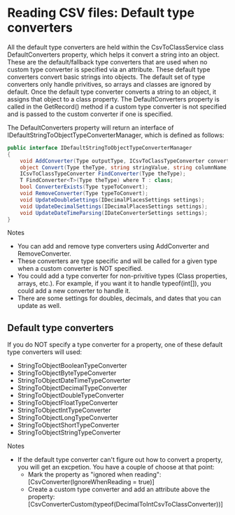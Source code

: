 # Reading CSV files: Default type converters

 All the default type converters are held within the CsvToClassService class DefaultConverters property, which helps it convert a string into an object.  These are the default/fallback type converters that are used when no custom type converter is specified via an attribute.  These default type converters convert basic strings into objects.  The default set of type converters only handle privitives, so arrays and classes are ignored by default.  Once the default type converter converts a string to an object, it assigns that object to a class property.  The DefaultConverters property is called in the GetRecord() method if a custom type converter is not specified and is passed to the custom converter if one is specified.

The DefaultConverters property will return an interface of IDefaultStringToObjectTypeConverterManager, which is defined as follows:
```C#
public interface IDefaultStringToObjectTypeConverterManager
{
	void AddConverter(Type outputType, ICsvToClassTypeConverter converter);
	object Convert(Type theType, string stringValue, string columnName, int columnIndex, int rowNumber);
	ICsvToClassTypeConverter FindConverter(Type theType);
	T FindConverter<T>(Type theType) where T : class;
	bool ConverterExists(Type typeToConvert);
	void RemoveConverter(Type typeToConvert);
	void UpdateDoubleSettings(IDecimalPlacesSettings settings);
	void UpdateDecimalSettings(IDecimalPlacesSettings settings);
	void UpdateDateTimeParsing(IDateConverterSettings settings);
}
```

Notes
- You can add and remove type converters using AddConverter and RemoveConverter.
- These converters are type specific and will be called for a given type when a custom converter is NOT specified.
- You could add a type converter for non-privitive types (Class properties, arrays, etc.). For example, if you want it to handle typeof(int[]), you could add a new converter to handle it. 
- There are some settings for doubles, decimals, and dates that you can update as well.

## Default type converters
If you do NOT specify a type converter for a property, one of these default type converters will used:
- StringToObjectBooleanTypeConverter
- StringToObjectByteTypeConverter
- StringToObjectDateTimeTypeConverter
- StringToObjectDecimalTypeConverter
- StringToObjectDoubleTypeConverter
- StringToObjectFloatTypeConverter
- StringToObjectIntTypeConverter
- StringToObjectLongTypeConverter
- StringToObjectShortTypeConverter
- StringToObjectStringTypeConverter

Notes
- If the default type converter can't figure out how to convert a property, you will get an excpetion.  You have a couple of choose at that point:
    - Mark the property as "ignored when reading": [CsvConverter(IgnoreWhenReading = true)] 
    - Create a custom type converter and add an attribute above the property: [CsvConverterCustom(typeof(DecimalToIntCsvToClassConverter))]